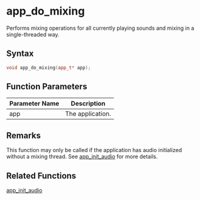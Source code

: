 # app_do_mixing

Performs mixing operations for all currently playing sounds and mixing in a single-threaded way.

## Syntax

```cpp
void app_do_mixing(app_t* app);
```

## Function Parameters

Parameter Name | Description
--- | ---
app | The application.

## Remarks

This function may only be called if the application has audio initialized without a mixing thread. See [app_init_audio](https://github.com/RandyGaul/cute_framework/blob/master/doc/app/app_init_audio.md) for more details.

## Related Functions

[app_init_audio](https://github.com/RandyGaul/cute_framework/blob/master/doc/app/app_init_audio.md)  
